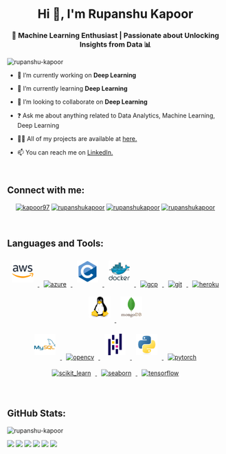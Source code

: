 <h1 align="center">Hi 👋, I'm Rupanshu Kapoor</h1>
<h3 align="center">🤖 Machine Learning Enthusiast | Passionate about Unlocking Insights from Data 📊</h3>

<p align="left"> <img src="https://komarev.com/ghpvc/?username=rupanshu-kapoor&label=Profile%20views&color=0e75b6&style=flat" alt="rupanshu-kapoor" /> </p>


- 🔭 I’m currently working on **Deep Learning**  
  

- 🌱 I’m currently learning **Deep Learning**  

- 👯 I’m looking to collaborate on **Deep Learning**


- ❓ Ask me about anything related to Data Analytics, Machine Learning, Deep Learning  
  

- 👨‍💻 All of my projects are available at [here.](https://github.com/Rupanshu-Kapoor?tab=repositories)  
  

- 📫 You can reach me on [LinkedIn.](https://www.linkedin.com/in/kapoor97)  
  

<br/>  




<h2 align="left">Connect with me:</h2>

<div align="center">
<a href="https://linkedin.com/in/kapoor97" target="blank"><img align="center" src="https://raw.githubusercontent.com/rahuldkjain/github-profile-readme-generator/master/src/images/icons/Social/linked-in-alt.svg" alt="kapoor97" height="30" width="40" /></a>
<a href="https://kaggle.com/rupanshukapoor" target="blank"><img align="center" src="https://raw.githubusercontent.com/rahuldkjain/github-profile-readme-generator/master/src/images/icons/Social/kaggle.svg" alt="rupanshukapoor" height="30" width="40" /></a>
<a href="https://www.hackerrank.com/rupanshukapoor" target="blank"><img align="center" src="https://raw.githubusercontent.com/rahuldkjain/github-profile-readme-generator/master/src/images/icons/Social/hackerrank.svg" alt="rupanshukapoor" height="30" width="40" /></a>
<a href="https://www.leetcode.com/rupanshukapoor" target="blank"><img align="center" src="https://raw.githubusercontent.com/rahuldkjain/github-profile-readme-generator/master/src/images/icons/Social/leet-code.svg" alt="rupanshukapoor" height="30" width="40" /></a>
</div>
<br><br>

<h2 align="left">Languages and Tools:</h2>

<div align="center">
  <p>
  <a href="https://aws.amazon.com" target="_blank" rel="noreferrer"> <img style="margin: 10px" src="https://raw.githubusercontent.com/devicons/devicon/master/icons/amazonwebservices/amazonwebservices-original-wordmark.svg" alt="aws" height="50"/> </a> 
  <a href="https://azure.microsoft.com/en-in/" target="_blank" rel="noreferrer"> <img style="margin: 10px" src="https://www.vectorlogo.zone/logos/microsoft_azure/microsoft_azure-icon.svg" alt="azure" height="50"/> </a> 
  <a href="https://www.cprogramming.com/" target="_blank" rel="noreferrer"> <img style="margin: 10px" src="https://raw.githubusercontent.com/devicons/devicon/master/icons/c/c-original.svg" alt="c" height="50"/> </a> 
  <a href="https://www.docker.com/" target="_blank" rel="noreferrer"> <img style="margin: 10px" src="https://raw.githubusercontent.com/devicons/devicon/master/icons/docker/docker-original-wordmark.svg" alt="docker"  height="50"/> </a> 
  <a href="https://cloud.google.com" target="_blank" rel="noreferrer"> <img style="margin: 10px" src="https://www.vectorlogo.zone/logos/google_cloud/google_cloud-icon.svg" alt="gcp"  height="50"/> </a> 
  <a href="https://git-scm.com/" target="_blank" rel="noreferrer"> <img style="margin: 10px" src="https://www.vectorlogo.zone/logos/git-scm/git-scm-icon.svg" alt="git"  height="50"/> </a> 
  <a href="https://heroku.com" target="_blank" rel="noreferrer"> <img style="margin: 10px" src="https://www.vectorlogo.zone/logos/heroku/heroku-icon.svg" alt="heroku"  height="50"/> </a> 
  <a href="https://www.linux.org/" target="_blank" rel="noreferrer"> <img style="margin: 10px" src="https://raw.githubusercontent.com/devicons/devicon/master/icons/linux/linux-original.svg" alt="linux" height="50"/> </a> 
  <a href="https://www.mongodb.com/" target="_blank" rel="noreferrer"> <img style="margin: 10px" src="https://raw.githubusercontent.com/devicons/devicon/master/icons/mongodb/mongodb-original-wordmark.svg" alt="mongodb"   height="50"/> </a> 
</p>
  <a href="https://www.mysql.com/" target="_blank" rel="noreferrer"> <img style="margin: 10px" src="https://raw.githubusercontent.com/devicons/devicon/master/icons/mysql/mysql-original-wordmark.svg" alt="mysql"  height="50"/> </a> 
<a href="https://opencv.org/" target="_blank" rel="noreferrer"> <img style="margin: 10px" src="https://www.vectorlogo.zone/logos/opencv/opencv-icon.svg" alt="opencv"  height="50"/> </a> 
<a href="https://pandas.pydata.org/" target="_blank" rel="noreferrer"> <img style="margin: 10px" src="https://raw.githubusercontent.com/devicons/devicon/2ae2a900d2f041da66e950e4d48052658d850630/icons/pandas/pandas-original.svg" alt="pandas" height="50"/> </a> 
<a href="https://www.python.org" target="_blank" rel="noreferrer"> <img style="margin: 10px" src="https://raw.githubusercontent.com/devicons/devicon/master/icons/python/python-original.svg" alt="python"   height="50"/> </a> 
<a href="https://pytorch.org/" target="_blank" rel="noreferrer"> <img style="margin: 10px" src="https://www.vectorlogo.zone/logos/pytorch/pytorch-icon.svg" alt="pytorch" height="50"/> </a> 
<a href="https://scikit-learn.org/" target="_blank" rel="noreferrer"> <img style="margin: 10px" src="https://upload.wikimedia.org/wikipedia/commons/0/05/Scikit_learn_logo_small.svg" alt="scikit_learn" height="50"/> </a> 
<a href="https://seaborn.pydata.org/" target="_blank" rel="noreferrer"> <img style="margin: 10px" src="https://seaborn.pydata.org/_images/logo-mark-lightbg.svg" alt="seaborn" height="50"/> </a> 
<a href="https://www.tensorflow.org" target="_blank" rel="noreferrer"> <img style="margin: 10px" src="https://www.vectorlogo.zone/logos/tensorflow/tensorflow-icon.svg" alt="tensorflow" height="50"/> </a>
</div>
<br> <br>




## GitHub Stats:

<img align="center" src="https://github-readme-streak-stats.herokuapp.com/?user=rupanshu-kapoor&" alt="rupanshu-kapoor" width=700 height=300 />

![](http://github-profile-summary-cards.vercel.app/api/cards/profile-details?username=Rupanshu-Kapoor&theme=default)
![](http://github-profile-summary-cards.vercel.app/api/cards/profile-details?username=Rupanshu-Kapoor&theme=nord_dark)
![](http://github-profile-summary-cards.vercel.app/api/cards/repos-per-language?username=Rupanshu-Kapoor&theme=default)
![](http://github-profile-summary-cards.vercel.app/api/cards/most-commit-language?username=Rupanshu-Kapoor&theme=default)
![](http://github-profile-summary-cards.vercel.app/api/cards/stats?username=Rupanshu-Kapoor&theme=default)
![](http://github-profile-summary-cards.vercel.app/api/cards/productive-time?username=Rupanshu-Kapoor&theme=default&utcOffset=8)
